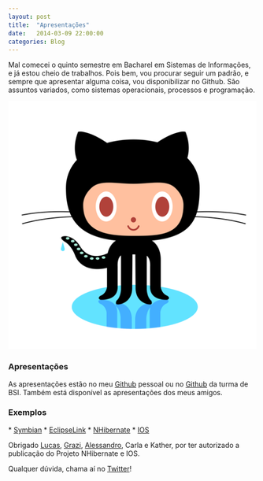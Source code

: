 ```yaml
---
layout: post
title:  "Apresentações"
date:   2014-03-09 22:00:00
categories: Blog
---
```


Mal comecei o quinto semestre em Bacharel em Sistemas de Informações, e já estou cheio de trabalhos. Pois bem, vou procurar seguir um padrão, e sempre que apresentar alguma coisa, vou disponibilizar no Github. São assuntos variados, como sistemas operacionais, processos e programação.

<img src="/img/posts/github.png" />

<h3>Apresentações</h3>
As apresentações estão no meu <a href="https://github.com/FabricioRonchi" target="blank">Github</a> pessoal ou no <a href="https://github.com/bsi" target="blank">Github</a> da turma de BSI. Também está disponível as apresentações dos meus amigos.

<h3>Exemplos</h3>
* <a href="https://github.com/bsi/Symbian" target="blank">Symbian</a>
* <a href="https://github.com/bsi/EclipseLink" target="blank">EclipseLink</a>
* <a href="https://github.com/bsi/nhibernate" target="blank">NHibernate</a>
* <a href="http://bsi.github.io/ios" target="blank">IOS</a>

Obrigado <a href="https://github.com/AgtLucas" target="blank">Lucas</a>, <a href="https://github.com/grazigrossklags" target="blank">Grazi</a>, <a href="https://github.com/alessandrostein" target="blank">Alessandro</a>, Carla e Kather, por ter autorizado a publicação do Projeto NHibernate e IOS.

Qualquer dúvida, chama aí no <a href="https://twitter.com/realronchi" target="blank">Twitter</a>!